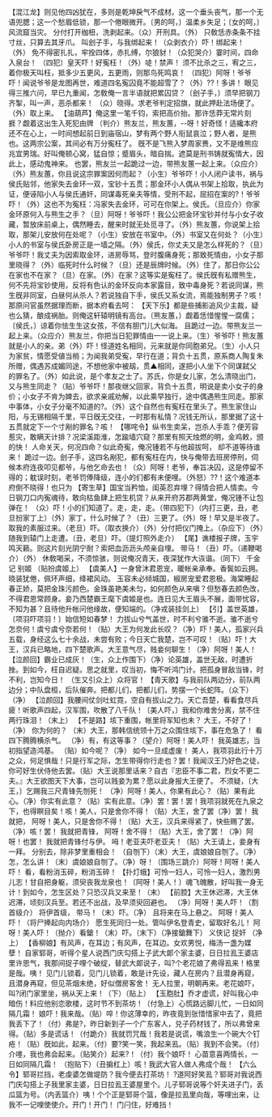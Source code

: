<!-- { "loadSidebar": true } -->
【混江龙】则见他四凶犹在，多则是乾坤戾气不成材。这一个垂头丧气，那一个无语兜腮；这一个愁眉低锁，那一个倦眼微开。〔男的呵，〕温柔乡失足；〔女的呵，〕风流窟当灾。
分付打开枷杻，洗剥起来。（众）开刑具。（外）
只敎恁赤条条不挂寸丝，只算去其牙爪。
叫刽子手，与我绑起来！（众剥衣介）吓！绑起来！（外）
免不得密扎扎，牢拴四体，赤扎缚，尔狼豺！（众犯哭介）霎时间，四命入泉台！
（四犯）皇天吓！好寃枉！（外）唗！禁声！
须不比杀之三，宥之三，着你极天叫枉，抵多少五更风，五更雨，则那鸟死鸣哀！
（四犯）阿呀！爷爷吓！闻说爷爷是龙图再世，难道四名寃囚竟不能超雪了？（外）??！多讲！
眼见得三推六问，早已九重闻，怎敎俺一言半语就把累囚贷？〔刽子手，〕须早把钢刀齐掣，叫一声，恶杀都来！
（众）晓得。求老爷判定招旗，就此押赴法场便了。（外）取上来。
【油葫芦】俺这里一笔千钧，索把高价抬。那许恁莽无常片刻捱？觑着这出生入死犯由牌
（判介）熊友兰，熊友蕙，--呀！好奇怪！适纔本府还不在心上，一时间想起前日到庙宿山，梦有两个野人衔鼠哀泣；野人者，是熊也。这两宗公案，其间必有万分寃枉了。
旣不是飞熊入梦周家赉，又不是维熊应兆宜男瑞。好叫俺顿心窝，猛自惊；蹙眉头，暗自揣。遮莫是刑书铸就寃情大，因此上，感动鬼神来。
也罢，熊友兰一起跪过一边，带熊友蕙一起上来。（众应介）（外）熊友蕙，你且说这宗罪案因何而起？（小生）爷爷吓！小人闭户读书，祸与侯氏贴邻，他家失去金环一双，宝钞十五贯；那金环小人偶从书架上拾取，执此为证，便诬陷小人与侯氏通奸，同谋毒死亲夫等情，受刑不起，屈招在案的?！爷爷吓！（外）这也不为寃枉：冯家失去金环，可可在你架上。侯氏。（旦应介）你家金环原何入与熊生之手？（旦）阿呀！爷爷吓！我公公把金环宝钞并付与小女子收藏，暂放床前桌上，偶然睡去，醒来时就无处觅寻了。（外）熊友蕙，你说架上拾取，那架儿安放何在处呢？（小生）安放在书室中。（外）书室又在何处？（小生）小人的书室与侯氏卧房正是一墙之隔。（外）侯氏，你丈夫又是怎么样死的？（旦）爷爷吓！我丈夫为因索取金环，进房辱骂，登时腹痛身死；那致死情由，小女子那里晓得？（外）临死时什么时候？（旦）还是辰牌时候。（外）住了，那日你公公在家也不在家？（旦）在家。（外）在家？这等实是寃枉了。侯氏旣有私赠熊生，何不先将宝钞使用，反将有色认的金环反向本家露目，致中毒身死？若说同谋，熊生旣非同室，白昼何从杀人？若说独自下手，侯氏又系女流，焉能独制男子？咳！那原问官虽然据理而断，据本府看去呵：
【天下乐】都是些捕影追风少主裁，疑也么猜，酿成祸胎。则俺这轩辕明镜有高台。〔熊友蕙，〕觑着恁惜惺惺一腐儒；〔侯氏，〕谅着你怯生生这女孩，不信有胆门儿大似海。
且跪过一边。带熊友兰一起上来。（众应介）熊友兰，你把当日犯罪情由一一说上来。（生）爷爷吓！熊友蕙就是小人的亲。弟（外）吓！怪道姓名相同，元来就是你同胞弟兄。（生）小人只为家贫，情愿受値当梢；为闻我弟受寃，早行在道；背负十五贯，原系商人陶复朱所赠，偶遇苏成媚同途，不想他家中被刼，贯▲相同，遂把小人坐下个同谋弑父的罪名了。（外）如此说，是个孝友之士了。苏氏，你是女儿家，怎么清晓出门，又与熊生同走？（贴）爷爷吓！那夜继父回家，背负十五贯，明说是卖小女子的身价；小女子不肯为婢去，欲求亲戚劝解，以此乘早独行，途中偶遇熊生同走。那家中事体，小女子分毫不知道的?。（外）这个自然也有寃枉在里头了。熊生家住山阳，与无锡相隔千里，平日旣无交往，一时那有私情？况钱无所认，那里据了这十五贯就定下一个寸剐的罪名？咳！
【哪咤令】纵书生卖呆，岂杀人手乖？便芳容惹灾，敢瞒天计排？况梁溪距淮，怎踰墙穴窥？那里有照天烛燃的明，金鸡敕，颁的快！
人命关天，何况四命？似此奇寃，俺况锺若不与他超拔呵，
却不道等待谁来！
跪过一边。刽子手，这四名剐犯，都有寃枉在内，快与俺带去班房停刑，伺候本府连夜叩见都爷，与他乞命去也！（众）阿呀！老爷，奉旨决囚，这是停留不得的；躭误时刻，老爷罚俸降级，连小的们都有未便哩。（外怒）??！这个难道本府倒不晓得！也只为
【寄生草】国宝当矜恤，闺英忍弃埋？得情合把人情卖。今日钢刀口内寃魂待，敢向枯鱼肆上把生机贷？从来开府苏郡两黄堂，俺况锺不让包弹在！
（众）吓！小的们知道了。走，走，走。（带四犯下）（内打三更，丑，老旦扮家丁上）（外）家丁，什么时候了？（丑）三更了。（外）呀！早又是半夜了。取我的素服过来。（老旦）吓。（取衣换介）（外）分付把仪门掩上。（杂应下）（外）随我到辕门上走遭。（丑，老旦）吓。（提灯照外走介）
【尾】谯楼报子牌，玉宇鸣天籁。则这片刻光阴宁耐？索把血沥沥头颅亲自埋。
带马！（丑）吓。（递鞭喝介）（外）
休敎喝采，不须惊骇，则说俺况青天，夜深犹作大诙谐。（同下）
千金记
别姬
（贴扮虞姬上）
【虞美人】一身曾沐君恩宠，暖帐亲承奉。香鬓如云拥。晓装犹倦，佩环声细，绛裙风动。
玉容未必倾城国，椒房宠爱君恩极。海棠睡起春正娇，莫把金珠污颜色。金珠虽艳美未匀，如何颜色从来嗔？但愁春去颜色改，不得君恩常顾身。妾乃西楚霸王麾下虞姬是也。连日见大王眉头不展，面带忧容，不知为甚？且待他升帐问他缘故，便知端的。（净戎装挂剑上）
【引】盖世英雄，〔项羽吓项羽！〕始信短如春梦！
力拔山兮气盖世，时不利兮骓不逝。骓不逝兮怎奈何！虞兮虞兮奈若何！（贴）大王为何发此长叹？（净）吓！美人，孤家兴兵五载，身经这么七十余战，未尝有败；今日天亡我楚，岂不可叹！（贴）吓！大王，汉兵已略地，四下楚歌声。大王意气尽，贱妾何聊生！（净）阿呀！美人！
【泣颜回】霸业已成灰！（生，众上作围下）（净）论英雄，盖世无敌，时遭折挫。到如今，枉自迟疑。思之就里，叹当初，悔不听鸿门计。把孤身冒敌当锋，时不利，岂知今日！
（生又引众上）众将官！
【青天歌】与我前队两边分，前队两边分；中队盘桓，后队催奔。把都儿们，把都儿们，势摆一个长蛇阵。（众下）（净）
【泣颜回】我腰间仗剑吐虹霓，空自有拔山之力。天亡吾楚，看看食尽兵疲！听歌声四起，汉军围，吹散了八千队！〔美人吓，〕我和你难舍分离，禁不住两行珠泪！（末上）
【不是路】垓下重围，帐里将军知也未？
大王，不好了！（净）
你为何的？
（末）大王，那韩信统领十万之众围住垓下，事在危急了！
看四下腾腾横杀气。
（净）有，有这等事？（望介）阿呀！美人吓！
我英雄志，当初指望造鸿基。
（贴）如今呢？（净）
如今一旦成虚废！
美人，我项羽此行十万之众，何足惧哉！只是行军之际，怎生带得你行走也？罢！我闻汉王乃好色之徒，你可好生伏侍他去罢。（贴）大王说那里话来？自古『忠臣不事二君，烈女不更二夫。』大王欲图天下大事，岂可以贱妾为累？愿以此身报大王便了。
不须疑，〔大王，〕乞赐我三尺青锋先刎死！
（净）阿呀！美人，你果有此心？（贴）果有此心。（净）你实有此意？（贴）实有此意。（净）罢！罢！罢！我项羽就死在九泉之下，也得瞑目矣！咳！美人，只是舍你不得！（贴）大王，舍了罢（净）罢！
我就把，
阿呀！美人，只是舍你不得！（贴）大王，汉兵来得紧了，快些赐了罢。（净）咳！罢！
我就把青锋，
阿呀！舍不得！（贴）大王，舍了罢！（净）阿呀！也罢！
我就把青锋付与伊。
呣！老亚夫吓老亚夫！（贴）大王请上，妾身有一拜。
分别去，除非梦里重相会！
（自刎下）（末）大王，虞娘娘自刎了。（净）怎，怎么讲！（末）虞娘娘自刎了。（净）呀！（围场三跳介）阿呀！阿呀！美人吓！
看，看粉消玉碎，粉消玉碎！
【扑灯蛾】可怜一妇人，可怜一妇人，激烈男儿志！甘自把身躯，须臾丧我龙泉也！〔阿呀！美人！〕魂飞魄散，好叫我一身无计！到如今，怎生区处？只恐汉兵又来至！（末）
【前腔】大王休迟滞，大王休迟滞，顷刻汉兵至。若还不出战，及早须臾回避也。
（净）阿呀！美人吓！（割首级介）
将伊首级，
带马！（末）吓。（净）
且将来在马上悬之。
阿呀！美人吓！（将尸捧起向内场介）
愿生死同归一处。管叫伊名登青史，留取好名儿！
阿呀！美人吓！（抛介）看鎗！（末）吓。（末下）（净接鎗舞下）
义侠记
捉奸
（净上）
【香柳娘】有风声，在耳边；有风声，在耳边。女欢男悦，梅汤一盏为媒孽！
自家郓哥，听得个星人说西门庆勾搭上子武大郞个家主婆，日日拉厾王婆店里许思气，我那间捉子哩个破绽，替武大郞说子，叫?个老花娘了弗得厾来！格里是哉。咦！
见门儿锁着，见门儿锁着，敢是计先设，藏人在房内？且潜身再窥，且潜身再窥，但见茶烟未绝，好似僧房客舍！
无人拉里，明朝再来。老花娘吓，叫?闭门家里坐，祸从天上来！（下）（贴上）
【玉胞肚】乔才虚谎，好叫我心中暗伤！料应他别恋歌楼，这时节不到茶坊！（付急上）心慌路远脚儿忙，一日如同隔几霜！
娘吓！我来哉。（贴）啐！你这薄幸的，昨夜竟到张惜惜家中去了，竟把我丢下了！（付）弗是?，昨日新到子一个广东客人，兑子药材钱了，所以弗曾来得。（贴）多是谎话！（付跪介）我就罚咒哉！我若是说谎，嘴浪生一个碗大个钉疮！（贴）旣如此，起来。（付）要?笑一笑，我起来厾。（贴）我到不会笑。（付）介嚜，我也弗会起来。（贴笑介）起来?！（付）我个娘吓！
心苗意喜两情长，一日如同隔几霜！
（抱贴下）（丑掮杠上）咳！我武大官人做人弗成个哉！
【六么令】郓哥拦挡，老虔婆怎做堤防？我今便去打茶坊！
?道阿好笑厾？郓哥对我说西门庆勾搭上子我里家主婆，日日拉厾王婆屋里个。儿子郓哥说等个奸夫进子门，丢瓜篮为号。（内丢篮介）咦！个个正是郓哥个篮，像是拉厾里向哉，等哩出来，让我不一记哩使使介。开门！开门！
门闩住，好难挡！
